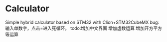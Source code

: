 # Calculator
Simple hybrid calculator based on STM32 with Clion+STM32CubeMX
bug:输入单数字，点击=进入死循环。
todo:增加中文界面
    增加虚数运算
    增加开方平方等运算